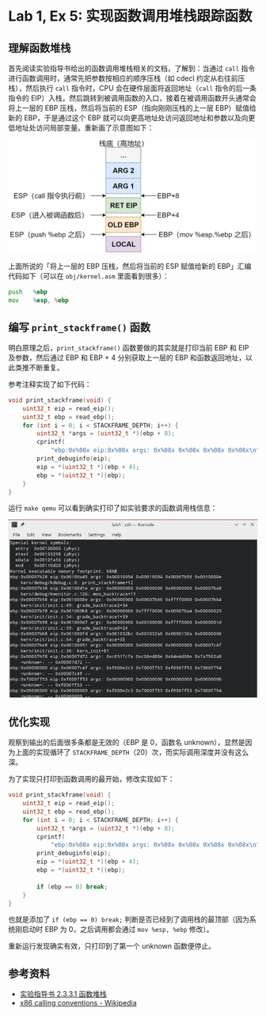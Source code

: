 # Lab 1, Ex 5: 实现函数调用堆栈跟踪函数

## 理解函数堆栈

首先阅读实验指导书给出的函数调用堆栈相关的文档，了解到：当通过 `call` 指令进行函数调用时，通常先把参数按相应的顺序压栈（如 cdecl 约定从右往前压栈），然后执行 `call` 指令时，CPU 会在硬件层面将返回地址（`call` 指令的后一条指令的 EIP）入栈，然后跳转到被调用函数的入口，接着在被调用函数开头通常会将上一层的 EBP 压栈，然后将当前的 ESP（指向刚刚压栈的上一层 EBP）赋值给新的 EBP，于是通过这个 EBP 就可以向更高地址处访问返回地址和参数以及向更低地址处访问局部变量。重新画了示意图如下：

![Function Call Stack](./images/lab1/function-call-stack.png)

上面所说的「将上一层的 EBP 压栈，然后将当前的 ESP 赋值给新的 EBP」汇编代码如下（可以在 `obj/kernel.asm` 里面看到很多）：

```asm
push   %ebp
mov    %esp, %ebp
```

## 编写 `print_stackframe()` 函数

明白原理之后，`print_stackframe()` 函数要做的其实就是打印当前 EBP 和 EIP 及参数，然后通过 EBP 和 EBP + 4 分别获取上一层的 EBP 和函数返回地址，以此类推不断重复。

参考注释实现了如下代码：

```c
void print_stackframe(void) {
    uint32_t eip = read_eip();
    uint32_t ebp = read_ebp();
    for (int i = 0; i < STACKFRAME_DEPTH; i++) {
        uint32_t *args = (uint32_t *)(ebp + 8);
        cprintf(
            "ebp:0x%08x eip:0x%08x args: 0x%08x 0x%08x 0x%08x 0x%08x\n", ebp, eip, args[0], args[1], args[2], args[3]);
        print_debuginfo(eip);
        eip = *(uint32_t *)(ebp + 4);
        ebp = *(uint32_t *)(ebp);
    }
}
```

运行 `make qemu` 可以看到确实打印了如实验要求的函数调用栈信息：

![Print Stack Frame](./images/lab1/print-stackframe.png)

## 优化实现

观察到输出的后面很多条都是无效的（EBP 是 0，函数名 unknown），显然是因为上面的实现循环了 `STACKFRAME_DEPTH`（20）次，而实际调用深度并没有这么深。

为了实现只打印到函数调用的最开始，修改实现如下：

```c
void print_stackframe(void) {
    uint32_t eip = read_eip();
    uint32_t ebp = read_ebp();
    for (int i = 0; i < STACKFRAME_DEPTH; i++) {
        uint32_t *args = (uint32_t *)(ebp + 8);
        cprintf(
            "ebp:0x%08x eip:0x%08x args: 0x%08x 0x%08x 0x%08x 0x%08x\n", ebp, eip, args[0], args[1], args[2], args[3]);
        print_debuginfo(eip);
        eip = *(uint32_t *)(ebp + 4);
        ebp = *(uint32_t *)(ebp);

        if (ebp == 0) break;
    }
}
```

也就是添加了 `if (ebp == 0) break;` 判断是否已经到了调用栈的最顶部（因为系统刚启动时 EBP 为 0，之后调用都会通过 `mov %esp, %ebp` 修改）。

重新运行发现确实有效，只打印到了第一个 unknown 函数便停止。

## 参考资料

- [实验指导书 2.3.3.1 函数堆栈](https://objectkuan.gitbooks.io/ucore-docs/content/lab1/lab1_3_3_1_function_stack.html)
- [x86 calling conventions - Wikipedia](https://en.wikipedia.org/wiki/X86_calling_conventions#Microsoft_x64_calling_convention)
